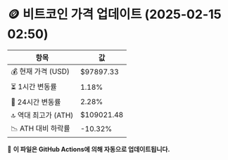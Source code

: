 # 🪙 비트코인 가격 업데이트 (2025-02-15 02:50)

| 항목                | 값 |
|--------------------|----------------|
| 💰 현재 가격 (USD) | $97897.33 |
| ⏳ 1시간 변동률    | 1.18% |
| 📆 24시간 변동률   | 2.28% |
| 🔝 역대 최고가 (ATH) | $109021.48 |
| 📉 ATH 대비 하락률 | -10.32% |

🔄 **이 파일은 GitHub Actions에 의해 자동으로 업데이트됩니다.**
